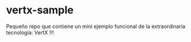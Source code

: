 # vertx-sample
Pequeño repo que contiene un mini ejemplo funcional de la extraordinaria tecnología: VertX !!!
